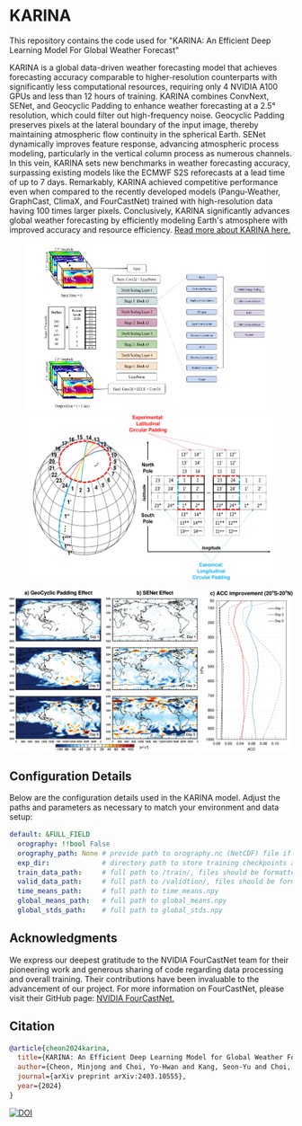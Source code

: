 # KARINA
This repository contains the code used for 
"KARINA: An Efficient Deep Learning Model For Global Weather Forecast"

KARINA is a global data-driven weather forecasting model that achieves forecasting accuracy comparable to higher-resolution counterparts with significantly less computational resources, requiring only 4 NVIDIA A100 GPUs and less than 12 hours of training. KARINA combines ConvNext, SENet, and Geocyclic Padding to enhance weather forecasting at a 2.5° resolution, which could filter out high-frequency noise. Geocyclic Padding preserves pixels at the lateral boundary of the input image, thereby maintaining atmospheric flow continuity in the spherical Earth. SENet dynamically improves feature response, advancing atmospheric process modeling, particularly in the vertical column process as numerous channels. In this vein, KARINA sets new benchmarks in weather forecasting accuracy, surpassing existing models like the ECMWF S2S reforecasts at a lead time of up to 7 days. Remarkably, KARINA achieved competitive performance even when compared to the recently developed models (Pangu-Weather, GraphCast, ClimaX, and FourCastNet) trained with high-resolution data having 100 times larger pixels. Conclusively, KARINA significantly advances global weather forecasting by efficiently modeling Earth's atmosphere with improved accuracy and resource efficiency.
[Read more about KARINA here.](https://arxiv.org/abs/2403.10555)

<p align="center">
  <img src="images/karina_model.jpg" alt="Image 1 Description" height="300px" width="440px" style="margin-right: 10px;"/>
  <img src="images/geocyclic_padding.png" alt="Image 2 Description" height="300px" width="440px"/>
</p>

<p align="center">
<img src="images/senet_geo.png" alt="Effects" width="900" style="margin-right: 10px;"/>
</p>

## Configuration Details

Below are the configuration details used in the KARINA model. Adjust the paths and parameters as necessary to match your environment and data setup:

```yaml
default: &FULL_FIELD
  orography: !!bool False
  orography_path: None # provide path to orography.nc (NetCDF) file if set to true,
  exp_dir:             # directory path to store training checkpoints and other output
  train_data_path:     # full path to /train/, files should be formatted as .nc (NetCDF)
  valid_data_path:     # full path to /validtion/, files should be formatted as .nc (NetCDF)
  time_means_path:     # full path to time_means.npy
  global_means_path:   # full path to global_means.npy
  global_stds_path:    # full path to global_stds.npy
```


## Acknowledgments
We express our deepest gratitude to the NVIDIA FourCastNet team for their pioneering work and generous sharing of code regarding data processing and overall training. Their contributions have been invaluable to the advancement of our project. For more information on FourCastNet, please visit their GitHub page: [NVIDIA FourCastNet.](https://github.com/NVlabs/FourCastNet)

## Citation
```bibtex
@article{cheon2024karina,
  title={KARINA: An Efficient Deep Learning Model for Global Weather Forecast},
  author={Cheon, Minjong and Choi, Yo-Hwan and Kang, Seon-Yu and Choi, Yumi and Lee, Jeong-Gil and Kang, Daehyun},
  journal={arXiv preprint arXiv:2403.10555},
  year={2024}
}
```

[![DOI](https://zenodo.org/badge/782338486.svg)](https://zenodo.org/doi/10.5281/zenodo.11439010)
